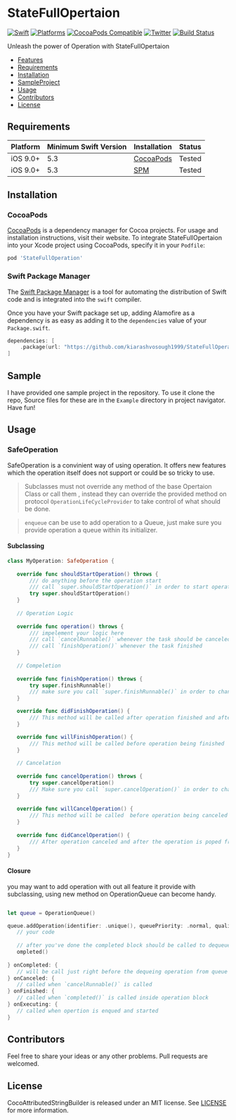 # StateFullOpertaion

[![Swift](https://img.shields.io/badge/Swift-5.3_or_Higher-orange?style=flat-square)](https://img.shields.io/badge/Swift-5.1_5.2_5.3_5.4-Orange?style=flat-square)
[![Platforms](https://img.shields.io/badge/Platforms-iOS_9_or_Higher-yellowgreen?style=flat-square)](https://img.shields.io/badge/Platforms-macOS_iOS_tvOS_watchOS_Linux_Windows-Green?style=flat-square)
[![CocoaPods Compatible](https://img.shields.io/cocoapods/v/Alamofire.svg?style=flat-square)](https://img.shields.io/cocoapods/v/Alamofire.svg)
[![Twitter](https://img.shields.io/badge/twitter-@Vosough_k-blue.svg?style=flat-square)](https://twitter.com/AlamofireSF)
[![Build Status](https://travis-ci.org/joemccann/dillinger.svg?branch=master)](https://travis-ci.org/joemccann/dillinger)

Unleash the power of Operation with StateFullOpertaion

- [Features](#features)
- [Requirements](#requirements)
- [Installation](#installation)
- [SampleProject](#sample)
- [Usage](#usage)
- [Contributors](#contributors)
- [License](#license)

## Requirements

| Platform | Minimum Swift Version | Installation | Status |
| --- | --- | --- | --- |
| iOS 9.0+ | 5.3 | [CocoaPods](#cocoapods) | Tested |
| iOS 9.0+ | 5.3 | [SPM](#swift-package-manager) | Tested |

## Installation

### CocoaPods

[CocoaPods](https://cocoapods.org) is a dependency manager for Cocoa projects. For usage and installation instructions, visit their website. To integrate StateFullOpertaion into your Xcode project using CocoaPods, specify it in your `Podfile`:

```ruby
pod 'StateFullOperation'
```

### Swift Package Manager

The [Swift Package Manager](https://swift.org/package-manager/) is a tool for automating the distribution of Swift code and is integrated into the `swift` compiler. 

Once you have your Swift package set up, adding Alamofire as a dependency is as easy as adding it to the `dependencies` value of your `Package.swift`.

```swift
dependencies: [
    .package(url: "https://github.com/kiarashvosough1999/StateFullOperation.git", .upToNextMajor(from: "1.0.0"))
]
```


## Sample

I have provided one sample project in the repository. To use it clone the repo, Source files for these are in the `Example` directory in project navigator. Have fun!

## Usage


### SafeOperation

SafeOperation is a convinient way of using operation.
It offers new features which the operation itself does not support or could be so tricky to use.

> Subclasses must not override any method of the base Opertaion Class or call them
 , instead they can override the provided method on protocol `OperationLifeCycleProvider` to take control of what should be done.
 
> `enqueue` can be use to add operation to a Queue, just make sure you provide operation a queue within its initializer.

#### Subclassing
 
 ```swift
 class MyOperation: SafeOperation {
    
    override func shouldStartOperation() throws {
        /// do anything before the operation start
        /// call `super.shouldStartOperation()` in order to start operation
        try super.shouldStartOperation()
    }
    
    // Operation Logic
    
    override func operation() throws {
        /// impelement your logic here
        /// call `cancelRunnable()` whenever the task should be canceled
	    /// call `finishOperation()` whenever the task finished
    }
    
    // Compeletion
    
    override func finishOperation() throws {
        try super.finishRunnable()
        /// make sure you call `super.finishRunnable()` in order to change the operation flags
    }

    override func didFinishOperation() {
        /// This method will be called after operation finished and after after `finishOperation()` called
    }  

    override func willFinishOperation() {
        /// This method will be called before operation being finished
    }
    
    // Cancelation
    
    override func cancelOperation() throws {
        try super.cancelOperation()
        /// Make sure you call `super.cancelOperation()` in order to change operation flag
    }
    
    override func willCancelOperation() {
        /// This method will be called  before operation being canceled
    } 
    
    override func didCancelOperation() {
        /// After operation canceled and after the operation is poped from queue this method will be called
    }
}
 ```

#### Closure

you may want to add operation with out all feature it provide with subclassing, using new method on OperationQueue can become handy.

```swift

let queue = OperationQueue()

queue.addOperation(identifier: .unique(), queuePriority: .normal, qualityOfService: .background) { completed in
   // your code
	
   // after you've done the completed block should be called to dequeue operation from queue
   ompleted()
	
} onCompleted: {
   // will be call just right before the dequeing operation from queue
} onCanceled: {
   // called when `cancelRunnable()` is called
} onFinished: {
   // called when `completed()` is called inside operation block
} onExecuting: {
   // called when opertion is enqued and started
}

```


## Contributors

Feel free to share your ideas or any other problems. Pull requests are welcomed.

## License

CocoAttributedStringBuilder is released under an MIT license. See [LICENSE](https://github.com/kiarashvosough1999/StateFullOpertaion/blob/master/LICENSE) for more information.
